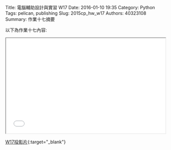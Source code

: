 Title: 電腦輔助設計與實習  W17
Date: 2016-01-10 19:35
Category: Python
Tags: pelican, publishing
Slug: 2015cp_hw_w17
Authors: 40323108
Summary: 作業十七摘要

以下為作業十七內容:

<iframe src="40323108_cp_w17.html" width="500" height="300"></iframe>

[W17投影片](40323108_cp_w17.html){:target="_blank"}




